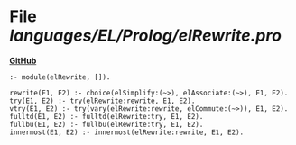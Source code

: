 # File _languages/EL/Prolog/elRewrite.pro_
**[GitHub](https://github.com/softlang/yas/blob/master/languages/EL/Prolog/elRewrite.pro)**
```
:- module(elRewrite, []).

rewrite(E1, E2) :- choice(elSimplify:(~>), elAssociate:(~>), E1, E2).
try(E1, E2) :- try(elRewrite:rewrite, E1, E2).
vtry(E1, E2) :- try(vary(elRewrite:rewrite, elCommute:(~>)), E1, E2).
fulltd(E1, E2) :- fulltd(elRewrite:try, E1, E2).
fullbu(E1, E2) :- fullbu(elRewrite:try, E1, E2).
innermost(E1, E2) :- innermost(elRewrite:rewrite, E1, E2).
```

